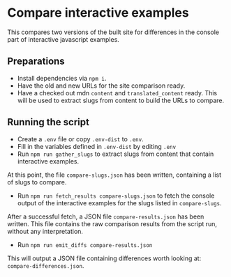 # Compare interactive examples

This compares two versions of the built site for differences in the console part of interactive javascript examples.

## Preparations

- Install dependencies via `npm i`.
- Have the old and new URLs for the site comparison ready.
- Have a checked out mdn `content` and `translated_content` ready. This will be used to extract slugs from content
  to build the URLs to compare.

## Running the script

- Create a `.env` file or copy `.env-dist` to `.env`.
- Fill in the variables defined in `.env-dist` by editing `.env`
- Run `npm run gather_slugs` to extract slugs from content that contain interactive examples.

At this point, the file `compare-slugs.json` has been written, containing a list of slugs to compare.

- Run `npm run fetch_results compare-slugs.json` to fetch the console output of the interactive examples for the
slugs listed in `compare-slugs`.

After a successful fetch, a JSON file `compare-results.json` has been written. This file contains the raw comparison
results from the script run, without any interpretation.

- Run `npm run emit_diffs compare-results.json`

This will output a JSON file containing differences worth looking at: `compare-differences.json`.
